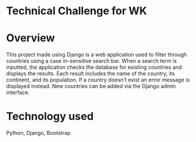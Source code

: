 # Technical Challenge for WK

# Overview
This project made using Django is a web application used to filter through countries using a case in-sensitive search bar. When a search term is inputted, the application checks the database for existing countries and displays the results. Each result includes the name of the country, its continent, and its population. If a country doesn't exist an error message is displayed instead. New countries can be added via the Django admin interface.

# Technology used
Python, Django, Bootstrap